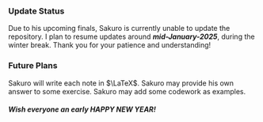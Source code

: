 ### Update Status
Due to his upcoming finals, Sakuro is currently unable to update the repository. I plan to resume updates around ***mid-January-2025***, during the winter break. Thank you for your patience and understanding!

### Future Plans
Sakuro will write each note in $\LaTeX$.
Sakuro may provide his own answer to some exercise.
Sakuro may add some codework as examples.


##### Wish everyone an early HAPPY NEW YEAR!